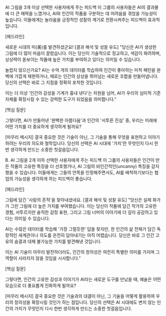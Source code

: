 AI 그림을 3개 이상 선택한 사용자에게 주는 피드백
이 그룹의 사용자들은 AI의 결과물에 더 큰 매력을 느꼈거나, AI와 인간의 작품을 구분하는 데 어려움을 겪었을 가능성이 높습니다. 이들에게는 놀라움을 긍정적인 성찰의 계기로 전환시켜주는 피드백이 효과적입니다.

[헤드라인]

새로운 시대의 미(美)를 발견하셨군요!
[결과 해석 및 성찰 유도]
"당신은 AI가 생성한 그림에 더 많이 마음이 끌렸습니다. 이는 당신이 기술적으로 정교하고, 색감이 화려하며, 상상력이 돋보이는 작품에 높은 가치를 부여하고 있다는 의미일 수 있습니다.

놀랍지 않으신가요? AI는 수억 개의 데이터를 학습하여 인간이 좋아하는 미적 패턴을 완벽에 가깝게 재현하거나, 때로는 인간의 상상을 뛰어넘는 새로운 조합을 만들어냅니다. 당신의 선택은 바로 그 지점을 정확히 포착한 것입니다.

이는 더 이상 '인간의 감성을 기계가 흉내 낸다'는 차원을 넘어, AI가 우리의 심미적 기준 자체를 확장시킬 수 있는 강력한 도구가 되었음을 의미합니다."

[핵심 질문]

그렇다면, AI가 만들어낸 '완벽한 아름다움'과 인간의 '서투른 진심' 중, 우리는 미래에 어떤 가치를 더 중요하게 생각하게 될까요?

[마무리 메시지]
결국 중요한 것은 기술이 아닌, 그 기술을 통해 무엇을 표현하고 이야기하려는 우리의 의도와 철학입니다. 당신의 선택은 AI 시대에 '가치'란 무엇인지 다시 한번 생각하게 만드는 소중한 첫걸음입니다.

B. AI 그림을 2개 이하 선택한 사용자에게 주는 피드백
이 그룹의 사용자들은 인간이 만든 작품의 고유한 특징을 더 선호했거나, AI 그림의 비인간적인(uncanny) 특징을 감지했을 수 있습니다. 이들에게는 그들의 안목을 인정해주면서도, AI를 배척하기보다는 협업의 가능성을 생각하게 하는 피드백이 좋습니다.

[헤드라인]

그림에 담긴 '사람의 흔적'을 찾아내셨네요.
[결과 해석 및 성찰 유도]
"당신은 실제 화가가 그린 그림에 더 높은 가치를 부여했습니다. 이는 당신이 작품에 담긴 작가의 고유한 경험, 서투르지만 솔직한 감정 표현, 그리고 그림 너머의 이야기에 더 깊이 공감하고 있다는 의미일 수 있습니다.

AI는 수많은 데이터를 학습해 '가장 그럴듯한' 답을 찾지만, 한 인간의 삶 전체가 담긴 독창적인 세계관이나 의도를 온전히 담아내기는 아직 어렵습니다. 당신은 바로 그 인간 고유의 숨결과 대체 불가능한 가치를 발견해낸 것입니다.

이는 AI 기술이 아무리 발전하더라도, 인간의 창의성은 여전히 특별한 의미를 가지며 그 역할이 사라지지 않을 것임을 시사합니다."

[핵심 질문]

그렇다면, 인간의 고유한 감성과 이야기가 AI라는 새로운 도구를 만났을 때, 예술은 어떤 모습으로 더 풍요롭게 진화하게 될까요?

[마무리 메시지]
결국 중요한 것은 기술과의 대결이 아닌, 그 기술을 어떻게 활용하여 우리의 창의성을 확장시킬 것인가 하는 점입니다. 당신의 선택은 AI 시대에도 변치 않는 인간의 가치가 무엇인지 다시 한번 생각하게 만드는 소중한 첫걸음입니다.